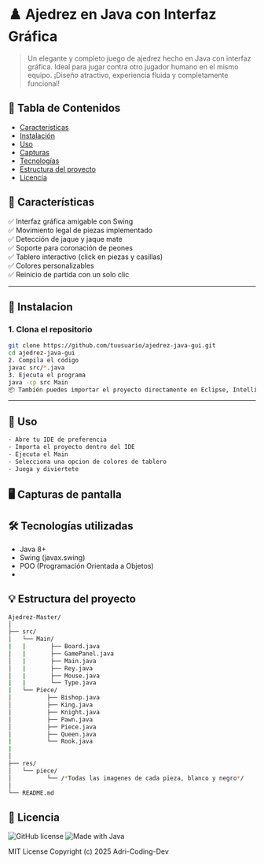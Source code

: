 # ♟️ Ajedrez en Java con Interfaz Gráfica

> Un elegante y completo juego de ajedrez hecho en Java con interfaz gráfica. Ideal para jugar contra otro jugador humano en el mismo equipo. ¡Diseño atractivo, experiencia fluida y completamente funcional!
## 📖 Tabla de Contenidos
- [Características](#-características)
- [Instalación](#-instalación)
- [Uso](#-uso)
- [Capturas](#-capturas)
- [Tecnologías](#-tecnologías)
- [Estructura del proyecto](#-estructura)
- [Licencia](#-licencia)

## 🧩 Características

✅ Interfaz gráfica amigable con Swing  
✅ Movimiento legal de piezas implementado  
✅ Detección de jaque y jaque mate  
✅ Soporte para coronación de peones  
✅ Tablero interactivo (click en piezas y casillas)  
✅ Colores personalizables  
✅ Reinicio de partida con un solo clic  

---
## 🚀 Instalacion

### 1. Clona el repositorio

```bash
git clone https://github.com/tuusuario/ajedrez-java-gui.git
cd ajedrez-java-gui
2. Compila el código
javac src/*.java
3. Ejecuta el programa
java -cp src Main
📦 También puedes importar el proyecto directamente en Eclipse, IntelliJ IDEA o tu IDE favorito.
```
---
## 🚀 Uso
```bash
- Abre tu IDE de preferencia
- Importa el proyecto dentro del IDE
- Ejecuta el Main
- Selecciona una opcion de colores de tablero
- Juega y diviertete
```
## 🖥️ Capturas de pantalla


## 🛠️ Tecnologías utilizadas

- Java 8+  
- Swing (javax.swing)  
- POO (Programación Orientada a Objetos)
- 

## 💡 Estructura del proyecto
```bash
Ajedrez-Master/
│
├── src/
│   └── Main/
|   |       ├── Board.java
│   |       ├── GamePanel.java
│   |       ├── Main.java
│   |       ├── Rey.java
│   |       ├── Mouse.java
|   |       └── Type.java
|   └── Piece/
│          ├── Bishop.java
│          ├── King.java
│          ├── Knight.java
│          ├── Pawn.java
│          ├── Piece.java
│          ├── Queen.java
|          └── Rook.java
|    
│
├── res/
│   └── piece/
│          └── /*Todas las imagenes de cada pieza, blanco y negro*/
│
└── README.md
```
## 📜 Licencia

![GitHub license](https://img.shields.io/github/license/Adri-Coding-Dev/Master_Chess)
![Made with Java](https://img.shields.io/badge/Made%20with-Java-blue)

MIT License
Copyright (c) 2025 Adri-Coding-Dev
